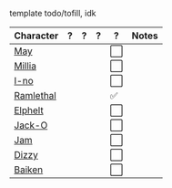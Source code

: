 
template todo/tofill, idk

| Character                                 | ? | ? | ? | ? | Notes |
|-------------------------------------------|---|---|---|---|-------|
| [May](https://youtu.be/mw7pALOf0Bw)       |   |   |   | ⬜ |       |
| [Millia](https://youtu.be/wcl29Qe39bA)    |   |   |   | ⬜ |       |
| [I-no](https://youtu.be/CgERK68tEss)      |   |   |   | ⬜ |       |
| [Ramlethal](https://youtu.be/UwfcbA_Ynso) |   |   |   | ✅ |       |
| [Elphelt](https://youtu.be/ODmo-D60Xh8)   |   |   |   | ⬜ |       |
| [Jack-O](https://youtu.be/iLAQUA9R0T8)    |   |   |   | ⬜ |       |
| [Jam](https://youtu.be/oblndtxxHog)       |   |   |   | ⬜ |       |
| [Dizzy](https://youtu.be/flQm6P59Zls)     |   |   |   | ⬜ |       |
| [Baiken](https://youtu.be/MF69Y1Vx9hI)    |   |   |   | ⬜ |       |
